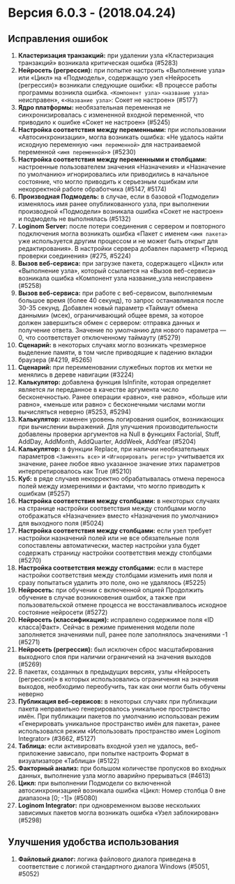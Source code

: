 # Версия 6.0.3 - (2018.04.24)

## Исправления ошибок

 1. **Кластеризация транзакций:** при удалении узла «Кластеризация транзакций» возникала критическая ошибка (#5283)
 2. **Нейросеть (регрессия):** при попытке настроить «Выполнение узла» или «Цикл» на «Подмодель», содержащую узел «Нейросеть (регрессия)» возникали следующие ошибки: «В процессе работы программы возникла ошибка. `<Компонент узла>` `<название узла>` неисправен»,  «`<Название узла>`: Сокет не настроен» (#5177)
 3. **Ядро платформы:** необязательная переменная не синхронизировалась с измененной входной переменной, что приводило к ошибке «Сокет не настроен» (#5245)
 4. **Настройка соответствия между переменными:** при использовании «Автосинхронизации», могла возникать ошибка: «Не удалось найти исходную переменную `<имя переменной>` для настраиваемой переменной `<имя переменной>`» (#5230)
 5. **Настройка соответствия между переменными и столбцами:** настроенные пользователем значения «Назначения» и «Назначение по умолчанию» игнорировались или приводились в начальное состояние, что могло приводить к серьезным ошибкам или некорректной работе обработчика (#5147, #5174)
 6. **Производная Подмодель:** в случае, если в базовой «Подмодели» изменялось имя ранее опубликованного узла, при выполнении производной «Подмодели» возникала ошибка «Сокет не настроен» и подмодель не выполнялась (#5132)
 7. **Loginom Server:** после потери соединения с сервером и повторного подключения могла возникать ошибка «Пакет с именем `<имя пакета>` уже используется другим процессом и не может быть открыт для редактирования». В настройки сервера добавлен параметр «Период проверки соединения» (#275, #5224)
 8. **Вызов веб-сервиса:** при загрузке пакета, содержащего «Цикл» или «Выполнение узла», который ссылается на «Вызов веб-сервиса» возникала ошибка «Компонент узла название_узла неисправен» (#5258)
 9. **Вызов веб-сервиса:** при  работе с веб-сервисом, выполняемым большое время (более 40 секунд), то запрос останавливался после 30-35 секунд. Добавлен новый параметр «Таймаут обмена данными» (мсек), ограничивающий общее время, за которое должен завершиться обмен с сервером: отправка данных и получение ответа. Значение по умолчанию для нового параметра — 0, что соответствует отключенному таймауту (#5279)
 10. **Сценарий:** в некоторых случаях могло возникать чрезмерное выделение памяти, в том числе приводящие к падению вкладки браузера (#4219, #5265)
 11. **Сценарий:** при переименовании служебных портов их метки не менялись в дереве навигации (#3224)
 12. **Калькулятор:** добавлена функция IsInfinite, которая определяет является ли переданное в качестве аргумента число бесконечностью. Ранее операции «равно», «не равно», «больше или равно», «меньше или равно» с бесконечными числами могли вычисляться неверно (#5253, #5294)
 13. **Калькулятор:** изменен уровень логирования ошибок, возникающих при вычислении выражений. Для улучшения производительности добавлены проверки аргументов на Null в функциях Factorial, Stuff, AddDay, AddMonth, AddQuarter, AddWeek, AddYear (#5204)
 14. **Калькулятор:** в функции Replace, при наличии необязательных параметров `<Заменять все>` и `<Игнорировать регистр>` учитывается их значение, ранее любое явно указанное значение этих параметров интерпретировалось как True (#5210)
 15. **Куб:** в ряде случаев некорректно обрабатывалась отмена переноса полей между измерениями и фактами, что могло приводить к ошибкам (#5257)
 16. **Настройка соответствия между столбцами:** в некоторых случаях на странице настройки соответствия между столбцами могло отображаться «Назначение» вместо «Назначения по умолчанию» для выходного поля (#5024)
 17. **Настройка соответствия между столбцами:** если узел требует настройки назначений полей или не все обязательные поля сопоставлены автоматически, мастер настройки узла будет содержать страницу настройки соответствия между столбцами (#5270)
 18. **Настройка соответствия между столбцами:** если в мастере настройки соответствия между столбцами изменить имя поля и сразу попытаться удалить это поле, оно не удалялось (#5225)
 19. **Нейросеть:** при обучении с включенной опцией Продолжить обучение в случае возникновения ошибок, а также при пользовательской отмене процесса не восстанавливалось исходное состояние нейросети (#5272)
 20. **Нейросеть (классификация):** исправлено содержимое поля «ID класса|Факт». Сейчас в режиме применения модели поле заполняется значениями null, ранее поле заполнялось значениями -1  (#5271)
 21. **Нейросеть (регрессия):** был исключен сброс масштабирования выходного слоя при наличии ограничений на значения выходов (#5269)
 22. В пакетах, созданных в предыдущих версиях, узлы «Нейросеть (регрессия)» в которых использовались ограничения на значения выходов, необходимо переобучить, так как они могли быть обучены неверно
 23. **Публикация веб-сервисов:** в некоторых случаях при публикации пакета неправильно генерировалось уникальное пространство имён. При публикации пакетов по умолчанию использован режим «Генерировать уникальное пространство имён для пакета», ранее использовался режим «Использовать пространство имен Loginom Integrator» (#3662, #5127)
 24. **Таблица:** если активировать входной узел не удалось, веб-приложение зависало, при попытке настроить Формат в визуализаторе «Таблица» (#5122)
 25. **Факторный анализ:** при большом количестве пропусков во входных данных, выполнение узла могло аварийно прерываться (#4613)
 26. **Цикл:** при выполнении Подмодели со включенной автосинхронизацией возникала ошибка «Цикл: Номер столбца 0 вне диапазона [0; -1]» (#5080)
 27. **Loginom Integrator:** при одновременном вызове нескольких зависимых пакетов могла возникать ошибка «Узел заблокирован» (#5298)

## Улучшения удобства использования

 1. **Файловый диалог:** логика файлового диалога приведена в соответствие с логикой стандартного диалога Windows (#5051, #5052)
